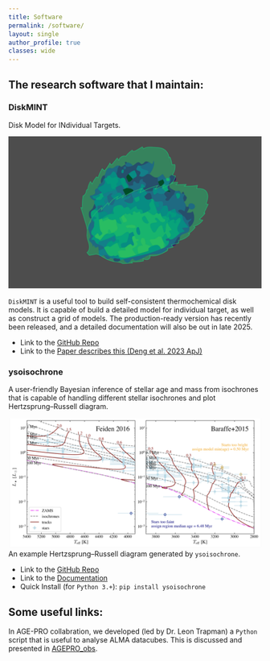 ```yaml
---
title: Software
permalink: /software/
layout: single
author_profile: true
classes: wide
---
```


## The research software that I maintain:

### DiskMINT
Disk Model for INdividual Targets.

![DiskMINT_logo](/assets/images/card-software.png)

`DiskMINT` is a useful tool to build self-consistent thermochemical disk models. It is capable of build a detailed model for individual target, as well as construct a grid of models. The production-ready version has recently been released, and a detailed documentation will also be out in late 2025.

- Link to the [GitHub Repo](https://github.com/DingshanDeng/DiskMINT)
- Link to the [Paper describes this (Deng et al. 2023 ApJ)](https://ui.adsabs.harvard.edu/abs/2023ApJ...954..165D/abstract)


### ysoisochrone
A user-friendly Bayesian inference of stellar age and mass from isochrones that is capable of handling different stellar isochrones and plot Hertzsprung–Russell diagram. 

![HRD_ysoisochrone](/assets/images/HRD.png)
An example Hertzsprung–Russell diagram generated by `ysoisochrone`. 

- Link to the [GitHub Repo](https://github.com/DingshanDeng/ysoisochrone)
- Link to the [Documentation](https://ysoisochrone.readthedocs.io/en/latest/index.html)
- Quick Install (for `Python 3.+`): `pip install ysoisochrone`

## Some useful links:

In AGE-PRO collabration, we developed (led by Dr. Leon Trapman) a `Python` script that is useful to analyse ALMA datacubes. 
This is discussed and presented in [AGEPRO_obs](https://zenodo.org/records/15360478).


